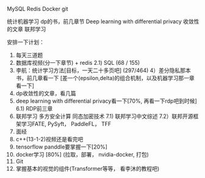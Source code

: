 MySQL
Redis
Docker
git

统计机器学习
dp的书，前几章节
Deep learning with differential privacy
收敛性的文章
联邦学习


安排一下计划：
1) 每天三道题
2) 数据库视频(分一下章节) + redis
    2.1) SQL (68 / 155)
3)  李航：统计学习方法[目标，一天二十多页吧] (297/464)
4）差分隐私那本书，前几章看一下 [差一个(epsilon,delta)的组合机制，以及机器学习那一章看一下]
5)  dp收敛性的文章，看几篇
6)  deep learning with differential privacy看一下[70%, 再看一下rdp吧到时候]
     6.1) RDP前三章
7)  联邦学习 多方安全计算 同态加密技术
     7.1) 联邦学习中文综述
     7.2）联邦开源框架学习FATE,  PySyft， PaddleFL， TFF
8)  面经
9)  c++(13-1-2)视频还是看完吧
10) tensorflow panddle要掌握一下[20%]
11) docker学习 [80%] (拉取，部署， nvidia-docker,  打包)
12) Git 
13) 掌握基本的视觉的组件(Transformer等等， 看李沐的教程吧)
